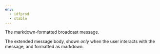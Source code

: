 ```yaml
---
env:
  - idfprod
  - stable
---
```


The markdown-formatted broadcast message.

The extended message body, shown *only* when the user interacts with the message, and formatted as markdown.
